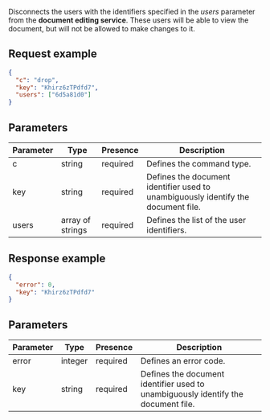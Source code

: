 Disconnects the users with the identifiers specified in the *users* parameter from the **document editing service**. These users will be able to view the document, but will not be allowed to make changes to it.

## Request example

``` json
{
  "c": "drop",
  "key": "Khirz6zTPdfd7",
  "users": ["6d5a81d0"]
}
```

## Parameters

| Parameter | Type             | Presence | Description                                                                       |
| --------- | ---------------- | -------- | --------------------------------------------------------------------------------- |
| c         | string           | required | Defines the command type.                                                         |
| key       | string           | required | Defines the document identifier used to unambiguously identify the document file. |
| users     | array of strings | required | Defines the list of the user identifiers.                                         |

## Response example

``` json
{
  "error": 0,
  "key": "Khirz6zTPdfd7"
}
```

## Parameters

| Parameter | Type    | Presence | Description                                                                       |
| --------- | ------- | -------- | --------------------------------------------------------------------------------- |
| error     | integer | required | Defines an error code.                                                            |
| key       | string  | required | Defines the document identifier used to unambiguously identify the document file. |
